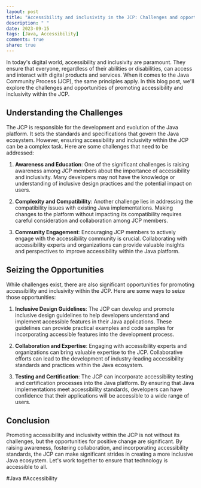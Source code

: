 ```yaml
---
layout: post
title: "Accessibility and inclusivity in the JCP: Challenges and opportunities"
description: " "
date: 2023-09-15
tags: [Java, Accessibility]
comments: true
share: true
---
```


In today's digital world, accessibility and inclusivity are paramount. They ensure that everyone, regardless of their abilities or disabilities, can access and interact with digital products and services. When it comes to the Java Community Process (JCP), the same principles apply. In this blog post, we'll explore the challenges and opportunities of promoting accessibility and inclusivity within the JCP.

## Understanding the Challenges

The JCP is responsible for the development and evolution of the Java platform. It sets the standards and specifications that govern the Java ecosystem. However, ensuring accessibility and inclusivity within the JCP can be a complex task. Here are some challenges that need to be addressed:

1. **Awareness and Education**: One of the significant challenges is raising awareness among JCP members about the importance of accessibility and inclusivity. Many developers may not have the knowledge or understanding of inclusive design practices and the potential impact on users.

2. **Complexity and Compatibility**: Another challenge lies in addressing the compatibility issues with existing Java implementations. Making changes to the platform without impacting its compatibility requires careful consideration and collaboration among JCP members.

3. **Community Engagement**: Encouraging JCP members to actively engage with the accessibility community is crucial. Collaborating with accessibility experts and organizations can provide valuable insights and perspectives to improve accessibility within the Java platform.

## Seizing the Opportunities

While challenges exist, there are also significant opportunities for promoting accessibility and inclusivity within the JCP. Here are some ways to seize those opportunities:

1. **Inclusive Design Guidelines**: The JCP can develop and promote inclusive design guidelines to help developers understand and implement accessible features in their Java applications. These guidelines can provide practical examples and code samples for incorporating accessible features into the development process.

2. **Collaboration and Expertise**: Engaging with accessibility experts and organizations can bring valuable expertise to the JCP. Collaborative efforts can lead to the development of industry-leading accessibility standards and practices within the Java ecosystem.

3. **Testing and Certification**: The JCP can incorporate accessibility testing and certification processes into the Java platform. By ensuring that Java implementations meet accessibility standards, developers can have confidence that their applications will be accessible to a wide range of users.

## Conclusion

Promoting accessibility and inclusivity within the JCP is not without its challenges, but the opportunities for positive change are significant. By raising awareness, fostering collaboration, and incorporating accessibility standards, the JCP can make significant strides in creating a more inclusive Java ecosystem. Let's work together to ensure that technology is accessible to all.

\#Java #Accessibility